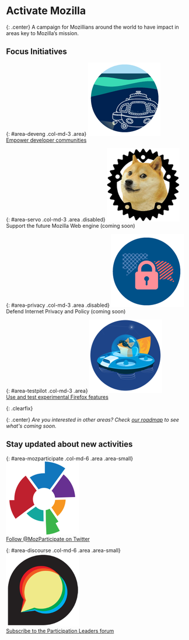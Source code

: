 # Activate Mozilla

{: .center}
A campaign for Mozillians around the world to have impact in areas key to Mozilla’s mission.

## Focus Initiatives

{: #area-deveng .col-md-3 .area}
[![image](/asserts/img/development.png)](/developer-engagement/)<br>
[Empower developer communities](/developer-engagement/)

{: #area-servo .col-md-3 .area .disabled}
![image](/asserts/img/servo.png)<br>
Support the future Mozilla Web engine (coming soon)

{: #area-privacy .col-md-3 .area .disabled}
![image](/asserts/img/privacy.png)<br>
Defend Internet Privacy and Policy (coming soon)

{: #area-testpilot .col-md-3 .area}
[![image](/asserts/img/test-pilot.png)](/experiments/)<br>
[Use and test experimental Firefox features](/experiments/)

{: .clearfix}
&nbsp;

{: .center}
_Are you interested in other areas? Check [our roadmap](/roadmap) to see what's coming soon._

## Stay updated about new activities

{: #area-mozparticipate .col-md-6 .area .area-small}
[![image](/asserts/img/participation.png)](https://twitter.com/intent/follow/?screen_name=MozParticipate)<br>
[Follow @MozParticipate on Twitter](https://twitter.com/intent/follow/?screen_name=MozParticipate)

{: #area-discourse .col-md-6 .area .area-small}
[![image](/asserts/img/discourse.png)](https://discourse.mozilla-community.org/c/participation-leaders)<br>
[Subscribe to the Participation Leaders forum](https://discourse.mozilla-community.org/c/participation-leaders)
